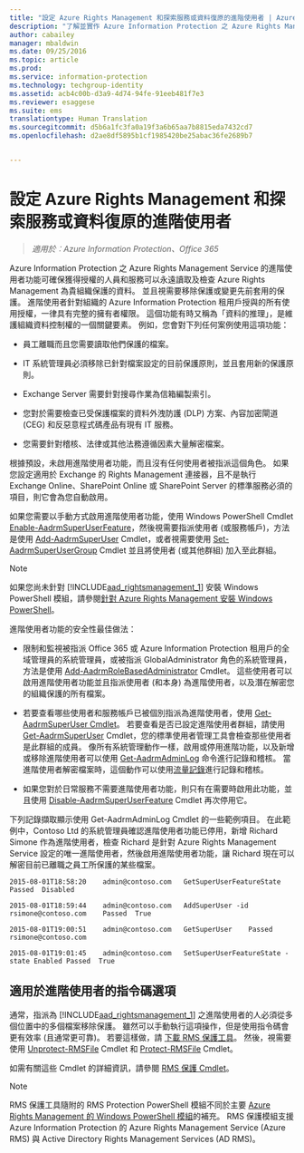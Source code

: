 ```yaml
---
title: "設定 Azure Rights Management 和探索服務或資料復原的進階使用者 | Azure Information Protection"
description: "了解並實作 Azure Information Protection 之 Azure Rights Management Service 的進階使用者功能，以便獲得授權的人員和服務可以永遠讀取及檢查 Azure Rights Management 為貴組織保護的資料。 這個功能有時又稱為「資料的推理」，是維護組織資料控制權的一個關鍵要素。"
author: cabailey
manager: mbaldwin
ms.date: 09/25/2016
ms.topic: article
ms.prod: 
ms.service: information-protection
ms.technology: techgroup-identity
ms.assetid: acb4c00b-d3a9-4d74-94fe-91eeb481f7e3
ms.reviewer: esaggese
ms.suite: ems
translationtype: Human Translation
ms.sourcegitcommit: d5b6a1fc3fa0a19f3a6b65aa7b8815eda7432cd7
ms.openlocfilehash: d2ae8df5895b1cf1985420be25abac36fe2689b7


---
```


# 設定 Azure Rights Management 和探索服務或資料復原的進階使用者

>*適用於︰Azure Information Protection、Office 365*

Azure Information Protection 之 Azure Rights Management Service 的進階使用者功能可確保獲得授權的人員和服務可以永遠讀取及檢查 Azure Rights Management 為貴組織保護的資料。 並且視需要移除保護或變更先前套用的保護。 進階使用者針對組織的 Azure Information Protection 租用戶授與的所有使用授權，一律具有完整的擁有者權限。 這個功能有時又稱為「資料的推理」，是維護組織資料控制權的一個關鍵要素。 例如，您會對下列任何案例使用這項功能：

-   員工離職而且您需要讀取他們保護的檔案。

-   IT 系統管理員必須移除已針對檔案設定的目前保護原則，並且套用新的保護原則。

-   Exchange Server 需要針對搜尋作業為信箱編製索引。

-   您對於需要檢查已受保護檔案的資料外洩防護 (DLP) 方案、內容加密閘道 (CEG) 和反惡意程式碼產品有現有 IT 服務。

-   您需要針對稽核、法律或其他法務遵循因素大量解密檔案。

根據預設，未啟用進階使用者功能，而且沒有任何使用者被指派這個角色。 如果您設定適用於 Exchange 的 Rights Management 連接器，且不是執行 Exchange Online、SharePoint Online 或 SharePoint Server 的標準服務必須的項目，則它會為您自動啟用。

如果您需要以手動方式啟用進階使用者功能，使用 Windows PowerShell Cmdlet [Enable-AadrmSuperUserFeature](https://msdn.microsoft.com/library/azure/dn629400.aspx)，然後視需要指派使用者 (或服務帳戶)，方法是使用 [Add-AadrmSuperUser](https://msdn.microsoft.com/library/azure/dn629411.aspx) Cmdlet，或者視需要使用 [Set-AadrmSuperUserGroup](https://msdn.microsoft.com/library/azure/mt653943.aspx) Cmdlet 並且將使用者 (或其他群組) 加入至此群組。 

> [!NOTE]
> 如果您尚未針對 [!INCLUDE[aad_rightsmanagement_1](../includes/aad_rightsmanagement_1_md.md)] 安裝 Windows PowerShell 模組，請參閱[針對 Azure Rights Management 安裝 Windows PowerShell](install-powershell.md)。

進階使用者功能的安全性最佳做法：

-   限制和監視被指派 Office 365 或 Azure Information Protection 租用戶的全域管理員的系統管理員，或被指派 GlobalAdministrator 角色的系統管理員，方法是使用 [Add-AadrmRoleBasedAdministrator](https://msdn.microsoft.com/library/azure/dn629417.aspx) Cmdlet。 這些使用者可以啟用進階使用者功能並且指派使用者 (和本身) 為進階使用者，以及潛在解密您的組織保護的所有檔案。

-   若要查看哪些使用者和服務帳戶已被個別指派為進階使用者，使用 [Get-AadrmSuperUser Cmdlet](https://msdn.microsoft.com/library/azure/dn629408.aspx)。 若要查看是否已設定進階使用者群組，請使用 [Get-AadrmSuperUser](https://msdn.microsoft.com/library/azure/mt653942.aspx) Cmdlet，您的標準使用者管理工具會檢查那些使用者是此群組的成員。 像所有系統管理動作一樣，啟用或停用進階功能，以及新增或移除進階使用者可以使用 [Get-AadrmAdminLog](https://msdn.microsoft.com/library/azure/dn629430.aspx) 命令進行記錄和稽核。 當進階使用者解密檔案時，這個動作可以使用[流量記錄](log-analyze-usage.md)進行記錄和稽核。

-   如果您對於日常服務不需要進階使用者功能，則只有在需要時啟用此功能，並且使用 [Disable-AadrmSuperUserFeature](https://msdn.microsoft.com/library/azure/dn629428.aspx) Cmdlet 再次停用它。

下列記錄擷取顯示使用 Get-AadrmAdminLog Cmdlet 的一些範例項目。 在此範例中，Contoso Ltd 的系統管理員確認進階使用者功能已停用，新增 Richard Simone 作為進階使用者，檢查 Richard 是針對 Azure Rights Management Service 設定的唯一進階使用者，然後啟用進階使用者功能，讓 Richard 現在可以解密目前已離職之員工所保護的某些檔案。

`2015-08-01T18:58:20    admin@contoso.com   GetSuperUserFeatureState    Passed  Disabled`

`2015-08-01T18:59:44    admin@contoso.com   AddSuperUser -id rsimone@contoso.com    Passed  True`

`2015-08-01T19:00:51    admin@contoso.com   GetSuperUser    Passed  rsimone@contoso.com`

`2015-08-01T19:01:45    admin@contoso.com   SetSuperUserFeatureState -state Enabled Passed  True`

## 適用於進階使用者的指令碼選項
通常，指派為 [!INCLUDE[aad_rightsmanagement_1](../includes/aad_rightsmanagement_1_md.md)] 之進階使用者的人必須從多個位置中的多個檔案移除保護。 雖然可以手動執行這項操作，但是使用指令碼會更有效率 (且通常更可靠)。 若要這樣做，請 [下載 RMS 保護工具](http://www.microsoft.com/en-us/download/details.aspx?id=47256)。 然後，視需要使用 [Unprotect-RMSFile](https://msdn.microsoft.com/library/azure/mt433200.aspx) Cmdlet 和 [Protect-RMSFile](https://msdn.microsoft.com/library/azure/mt433201.aspx) Cmdlet。

如需有關這些 Cmdlet 的詳細資訊，請參閱 [RMS 保護 Cmdlet](https://msdn.microsoft.com/library/azure/mt433195.aspx)。

> [!NOTE]
> RMS 保護工具隨附的 RMS Protection PowerShell 模組不同於主要 [Azure Rights Management 的 Windows PowerShell 模組](administer-powershell.md)的補充。 RMS 保護模組支援 Azure Information Protection 的 Azure Rights Management Service (Azure RMS) 與 Active Directory Rights Management Services (AD RMS)。





<!--HONumber=Sep16_HO4-->


